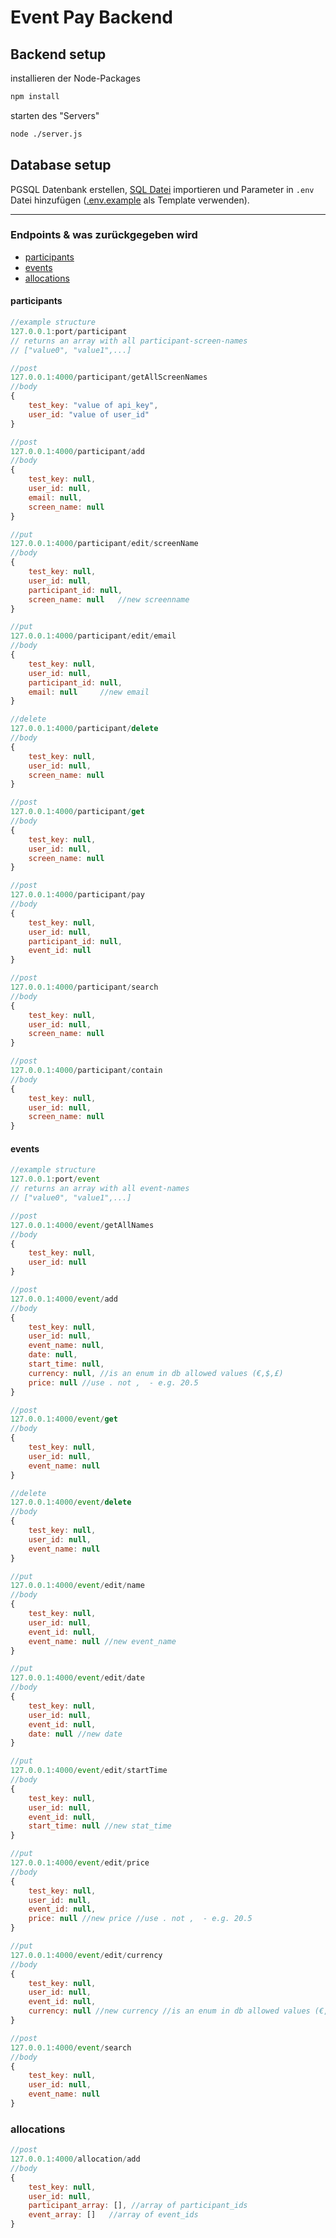 # Event Pay Backend

## Backend setup

installieren der Node-Packages

```sh
npm install
```

starten des "Servers"

```sh
node ./server.js
```

## Database setup

PGSQL Datenbank erstellen, [SQL Datei](../sql/structure_script.sql) importieren und Parameter in `.env` Datei hinzufügen ([.env.example](.env.example) als Template verwenden).

---

### Endpoints & was zurückgegeben wird

- [participants](#participants)
- [events](#events)
- [allocations](#allocations)

#### participants

```javascript
//example structure
127.0.0.1:port/participant
// returns an array with all participant-screen-names
// ["value0", "value1",...]
```

```javascript
//post
127.0.0.1:4000/participant/getAllScreenNames
//body
{
    test_key: "value of api_key",
    user_id: "value of user_id"
}

```

```javascript
//post
127.0.0.1:4000/participant/add
//body
{
    test_key: null,
    user_id: null,
    email: null,
    screen_name: null
}
```

```javascript
//put
127.0.0.1:4000/participant/edit/screenName
//body
{
    test_key: null,
    user_id: null,
    participant_id: null,
    screen_name: null   //new screenname
}
```

```javascript
//put
127.0.0.1:4000/participant/edit/email
//body
{
    test_key: null,
    user_id: null,
    participant_id: null,
    email: null     //new email
}
```

```javascript
//delete
127.0.0.1:4000/participant/delete
//body
{
    test_key: null,
    user_id: null,
    screen_name: null
}
```

```javascript
//post
127.0.0.1:4000/participant/get
//body
{
    test_key: null,
    user_id: null,
    screen_name: null
}
```

```javascript
//post
127.0.0.1:4000/participant/pay
//body
{
    test_key: null,
    user_id: null,
    participant_id: null,
    event_id: null
}
```

```js
//post
127.0.0.1:4000/participant/search
//body
{
    test_key: null,
    user_id: null,
    screen_name: null
}
```

```js
//post
127.0.0.1:4000/participant/contain
//body
{
    test_key: null,
    user_id: null,
    screen_name: null
}
```

#### events

```js
//example structure
127.0.0.1:port/event
// returns an array with all event-names
// ["value0", "value1",...]
```

```js
//post
127.0.0.1:4000/event/getAllNames
//body
{
    test_key: null,
    user_id: null
}
```

```js
//post
127.0.0.1:4000/event/add
//body
{
    test_key: null,
    user_id: null,
    event_name: null,
    date: null,
    start_time: null,
    currency: null, //is an enum in db allowed values (€,$,£)
    price: null //use . not ,  - e.g. 20.5
}
```

```js
//post
127.0.0.1:4000/event/get
//body
{
    test_key: null,
    user_id: null,
    event_name: null
}
```

```js
//delete
127.0.0.1:4000/event/delete
//body
{
    test_key: null,
    user_id: null,
    event_name: null
}
```

```js
//put
127.0.0.1:4000/event/edit/name
//body
{
    test_key: null,
    user_id: null,
    event_id: null,
    event_name: null //new event_name
}
```

```js
//put
127.0.0.1:4000/event/edit/date
//body
{
    test_key: null,
    user_id: null,
    event_id: null,
    date: null //new date
}
```

```js
//put
127.0.0.1:4000/event/edit/startTime
//body
{
    test_key: null,
    user_id: null,
    event_id: null,
    start_time: null //new stat_time
}
```

```js
//put
127.0.0.1:4000/event/edit/price
//body
{
    test_key: null,
    user_id: null,
    event_id: null,
    price: null //new price //use . not ,  - e.g. 20.5
}
```

```js
//put
127.0.0.1:4000/event/edit/currency
//body
{
    test_key: null,
    user_id: null,
    event_id: null,
    currency: null //new currency //is an enum in db allowed values (€,$,£)
}
```

```js
//post
127.0.0.1:4000/event/search
//body
{
    test_key: null,
    user_id: null,
    event_name: null
}
```

### allocations

```js
//post
127.0.0.1:4000/allocation/add
//body
{
    test_key: null,
    user_id: null,
    participant_array: [], //array of participant_ids
    event_array: []   //array of event_ids
}
```

